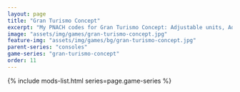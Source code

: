 ```yaml
---
layout: page
title: "Gran Turismo Concept"
excerpt: "My PNACH codes for Gran Turismo Concept: Adjustable units, Adjusted trigger sensitivity."
image: "assets/img/games/gran-turismo-concept.jpg"
feature-img: "assets/img/games/bg/gran-turismo-concept.jpg"
parent-series: "consoles"
game-series: "gran-turismo-concept"
order: 11
---
```


{% include mods-list.html series=page.game-series %}
